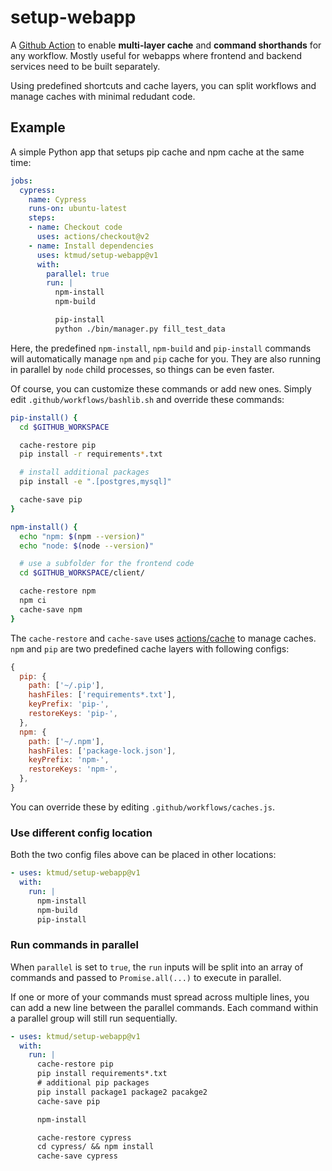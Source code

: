 # setup-webapp

A [Github Action](https://help.github.com/en/actions) to enable **multi-layer cache** and **command shorthands** for any workflow. Mostly useful for webapps where frontend and backend services need to be built separately.

Using predefined shortcuts and cache layers, you can split workflows and manage caches with minimal redudant code.

## Example

A simple Python app that setups pip cache and npm cache at the same time:

```yaml
jobs:
  cypress:
    name: Cypress
    runs-on: ubuntu-latest
    steps:
    - name: Checkout code
      uses: actions/checkout@v2
    - name: Install dependencies
      uses: ktmud/setup-webapp@v1
      with:
        parallel: true
        run: |
          npm-install
          npm-build

          pip-install
          python ./bin/manager.py fill_test_data
```

Here, the predefined `npm-install`, `npm-build` and `pip-install` commands will automatically manage `npm` and `pip` cache for you. They are also running in parallel by `node` child processes, so things can be even faster.

Of course, you can customize these commands or add new ones. Simply edit `.github/workflows/bashlib.sh` and override these commands:

```bash
pip-install() {
  cd $GITHUB_WORKSPACE

  cache-restore pip
  pip install -r requirements*.txt

  # install additional packages
  pip install -e ".[postgres,mysql]"

  cache-save pip
}

npm-install() {
  echo "npm: $(npm --version)"
  echo "node: $(node --version)"

  # use a subfolder for the frontend code
  cd $GITHUB_WORKSPACE/client/

  cache-restore npm
  npm ci
  cache-save npm
}
```

The `cache-restore` and `cache-save` uses [actions/cache](https://github.com/actions/cache) to manage caches. `npm` and `pip` are two predefined cache layers with following configs:

```js
{
  pip: {
    path: ['~/.pip'],
    hashFiles: ['requirements*.txt'],
    keyPrefix: 'pip-',
    restoreKeys: 'pip-',
  },
  npm: {
    path: ['~/.npm'],
    hashFiles: ['package-lock.json'],
    keyPrefix: 'npm-',
    restoreKeys: 'npm-',
  },
}
```

You can override these by editing `.github/workflows/caches.js`.

### Use different config location

Both the two config files above can be placed in other locations:

```yaml
- uses: ktmud/setup-webapp@v1
  with:
    run: |
      npm-install
      npm-build
      pip-install
```

### Run commands in parallel

When `parallel` is set to `true`, the `run` inputs will be split into an array of commands and passed to `Promise.all(...)` to execute in parallel.

If one or more of your commands must spread across multiple lines, you can add a new line between the parallel commands. Each command within a parallel group will still run sequentially.

```yaml
- uses: ktmud/setup-webapp@v1
  with:
    run: |
      cache-restore pip
      pip install requirements*.txt
      # additional pip packages
      pip install package1 package2 pacakge2
      cache-save pip

      npm-install

      cache-restore cypress
      cd cypress/ && npm install
      cache-save cypress
```
